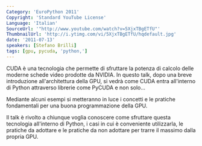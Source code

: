 ```yaml
---
Category: 'EuroPython 2011'
Copyright: 'Standard YouTube License'
Language: 'Italian'
SourceUrl: '"http://www.youtube.com/watch?v=5XjxTBgETfU"'
ThumbnailUrl: 'http://i.ytimg.com/vi/5XjxTBgETfU/hqdefault.jpg'
date: '2011-07-13'
speakers: [Stefano Brilli]
tags: [gpu, pycuda, 'python,']
---
```

CUDA è una tecnologia che permette di sfruttare la potenza di calcolo delle
moderne schede video prodotte da NVIDIA. In questo talk, dopo una breve
introduzione all'architettura della GPU, si vedrà come CUDA entra all'interno
di Python attraverso librerie come PyCUDA e non solo…

Mediante alcuni esempi si metteranno in luce i concetti e le pratiche
fondamentali per una buona programmazione della GPU.

Il talk è rivolto a chiunque voglia conoscere come sfruttare questa tecnologia
all'interno di Python, i casi in cui è conveniente utilizzarla, le pratiche da
adottare e le pratiche da non adottare per trarre il massimo dalla propria
GPU.

